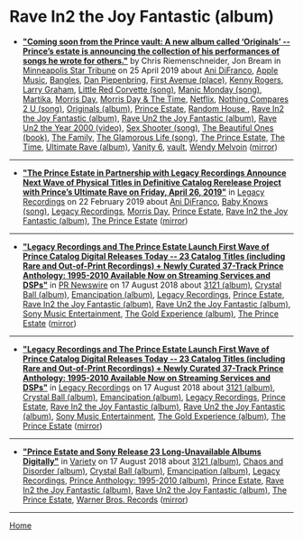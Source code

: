 # Rave In2 the Joy Fantastic (album)

 - [**"Coming soon from the Prince vault: A new album called ‘Originals’ -- Prince’s estate is announcing the collection of his performances of songs he wrote for others."**](http://www.startribune.com/coming-soon-from-the-prince-vault-a-new-album-called-originals/509009862/) by Chris Riemenschneider, Jon Bream in [Minneapolis Star Tribune](http://www.startribune.com/) on 25 April 2019 about [Ani DiFranco](../../../topics/ani-difranco/index.md), [Apple Music](../../../topics/apple-music/index.md), [Bangles](../../../topics/bangles/index.md), [Dan Piepenbring](../../../topics/dan-piepenbring/index.md), [First Avenue (place)](../../../topics/place/first-avenue/index.md), [Kenny Rogers](../../../topics/kenny-rogers/index.md), [Larry Graham](../../../topics/larry-graham/index.md), [Little Red Corvette (song)](../../../topics/song/little-red-corvette/index.md), [Manic Monday (song)](../../../topics/song/manic-monday/index.md), [Martika](../../../topics/martika/index.md), [Morris Day](../../../topics/morris-day/index.md), [Morris Day & The Time](../../../topics/morris-day-the-time/index.md), [Netflix](../../../topics/netflix/index.md), [Nothing Compares 2 U (song)](../../../topics/song/nothing-compares-2-u/index.md), [Originals (album)](../../../topics/album/originals/index.md), [Prince Estate](../../../topics/prince-estate/index.md), [Random House ](../../../topics/random-house/index.md), [Rave In2 the Joy Fantastic (album)](../../../topics/album/rave-in2-the-joy-fantastic/index.md), [Rave Un2 the Joy Fantastic (album)](../../../topics/album/rave-un2-the-joy-fantastic/index.md), [Rave Un2 the Year 2000 (video)](../../../topics/video/rave-un2-the-year-2000/index.md), [Sex Shooter (song)](../../../topics/song/sex-shooter/index.md), [The Beautiful Ones (book)](../../../topics/book/the-beautiful-ones/index.md), [The Family](../../../topics/the-family/index.md), [The Glamorous Life (song)](../../../topics/song/the-glamorous-life/index.md), [The Prince Estate](../../../topics/the-prince-estate/index.md), [The Time](../../../topics/the-time/index.md), [Ultimate Rave (album)](../../../topics/album/ultimate-rave/index.md), [Vanity 6](../../../topics/vanity-6/index.md), [vault](../../../topics/vault/index.md), [Wendy Melvoin](../../../topics/wendy-melvoin/index.md) ([mirror](https://web.archive.org/web/*/http://www.startribune.com/coming-soon-from-the-prince-vault-a-new-album-called-originals/509009862/))

----

 - [**"The Prince Estate in Partnership with Legacy Recordings Announce Next Wave of Physical Titles in Definitive Catalog Rerelease Project with Prince’s Ultimate Rave on Friday, April 26, 2019"**](https://www.legacyrecordings.com/2019/02/22/the-prince-estate-in-partnership-with-legacy-recordings-announce-next-wave-of-physical-titles-cd-dvd-vinyl-in-definitive-catalog-rerelease-project-with-princes-ultimate-rave-on-friday-april-26-2/) in [Legacy Recordings](https://www.legacyrecordings.com/) on 22 February 2019 about [Ani DiFranco](../../../topics/ani-difranco/index.md), [Baby Knows (song)](../../../topics/song/baby-knows/index.md), [Legacy Recordings](../../../topics/legacy-recordings/index.md), [Morris Day](../../../topics/morris-day/index.md), [Prince Estate](../../../topics/prince-estate/index.md), [Rave In2 the Joy Fantastic (album)](../../../topics/album/rave-in2-the-joy-fantastic/index.md), [The Prince Estate](../../../topics/the-prince-estate/index.md) ([mirror](https://web.archive.org/web/*/https://www.legacyrecordings.com/2019/02/22/the-prince-estate-in-partnership-with-legacy-recordings-announce-next-wave-of-physical-titles-cd-dvd-vinyl-in-definitive-catalog-rerelease-project-with-princes-ultimate-rave-on-friday-april-26-2/))

----

 - [**"Legacy Recordings and The Prince Estate Launch First Wave of Prince Catalog Digital Releases Today -- 23 Catalog Titles (including Rare and Out-of-Print Recordings) + Newly Curated 37-Track Prince Anthology: 1995-2010 Available Now on Streaming Services and DSPs"**](https://www.prnewswire.com/news-releases/legacy-recordings-and-the-prince-estate-launch-first-wave-of-prince-catalog-digital-releases-today-300698544.html) in [PR Newswire](https://www.prnewswire.com/) on 17 August 2018 about [3121 (album)](../../../topics/album/3121/index.md), [Crystal Ball (album)](../../../topics/album/crystal-ball/index.md), [Emancipation (album)](../../../topics/album/emancipation/index.md), [Legacy Recordings](../../../topics/legacy-recordings/index.md), [Prince Estate](../../../topics/prince-estate/index.md), [Rave In2 the Joy Fantastic (album)](../../../topics/album/rave-in2-the-joy-fantastic/index.md), [Rave Un2 the Joy Fantastic (album)](../../../topics/album/rave-un2-the-joy-fantastic/index.md), [Sony Music Entertainment](../../../topics/sony-music-entertainment/index.md), [The Gold Experience (album)](../../../topics/album/the-gold-experience/index.md), [The Prince Estate](../../../topics/the-prince-estate/index.md) ([mirror](https://web.archive.org/web/*/https://www.prnewswire.com/news-releases/legacy-recordings-and-the-prince-estate-launch-first-wave-of-prince-catalog-digital-releases-today-300698544.html))

----

 - [**"Legacy Recordings and The Prince Estate Launch First Wave of Prince Catalog Digital Releases Today -- 23 Catalog Titles (including Rare and Out-of-Print Recordings) + Newly Curated 37-Track Prince Anthology: 1995-2010 Available Now on Streaming Services and DSPs"**](https://www.legacyrecordings.com/2018/08/17/legacy-recordings-and-the-prince-estate-launch-first-wave-of-prince-catalog-digital-releases-today/) in [Legacy Recordings](https://www.legacyrecordings.com/) on 17 August 2018 about [3121 (album)](../../../topics/album/3121/index.md), [Crystal Ball (album)](../../../topics/album/crystal-ball/index.md), [Emancipation (album)](../../../topics/album/emancipation/index.md), [Legacy Recordings](../../../topics/legacy-recordings/index.md), [Prince Estate](../../../topics/prince-estate/index.md), [Rave In2 the Joy Fantastic (album)](../../../topics/album/rave-in2-the-joy-fantastic/index.md), [Rave Un2 the Joy Fantastic (album)](../../../topics/album/rave-un2-the-joy-fantastic/index.md), [Sony Music Entertainment](../../../topics/sony-music-entertainment/index.md), [The Gold Experience (album)](../../../topics/album/the-gold-experience/index.md), [The Prince Estate](../../../topics/the-prince-estate/index.md) ([mirror](https://web.archive.org/web/*/https://www.legacyrecordings.com/2018/08/17/legacy-recordings-and-the-prince-estate-launch-first-wave-of-prince-catalog-digital-releases-today/))

----

 - [**"Prince Estate and Sony Release 23 Long-Unavailable Albums Digitally"**](https://variety.com/2018/biz/news/prince-estate-and-sony-release-23-long-unavailable-albums-digitally-1202908647/) in [Variety](https://variety.com/) on 17 August 2018 about [3121 (album)](../../../topics/album/3121/index.md), [Chaos and Disorder (album)](../../../topics/album/chaos-and-disorder/index.md), [Crystal Ball (album)](../../../topics/album/crystal-ball/index.md), [Emancipation (album)](../../../topics/album/emancipation/index.md), [Legacy Recordings](../../../topics/legacy-recordings/index.md), [Prince Anthology: 1995-2010 (album)](../../../topics/album/prince-anthology-1995-2010/index.md), [Prince Estate](../../../topics/prince-estate/index.md), [Rave In2 the Joy Fantastic (album)](../../../topics/album/rave-in2-the-joy-fantastic/index.md), [Rave Un2 the Joy Fantastic (album)](../../../topics/album/rave-un2-the-joy-fantastic/index.md), [The Prince Estate](../../../topics/the-prince-estate/index.md), [Warner Bros. Records](../../../topics/warner-bros-records/index.md) ([mirror](https://web.archive.org/web/*/https://variety.com/2018/biz/news/prince-estate-and-sony-release-23-long-unavailable-albums-digitally-1202908647/))

----

[Home](../)
